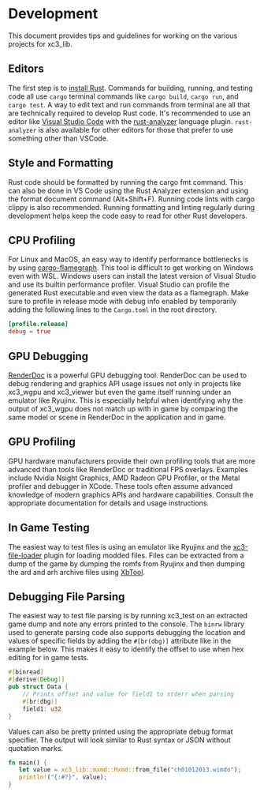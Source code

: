 # Development
This document provides tips and guidelines for working on the various projects for xc3_lib.

## Editors
The first step is to [install Rust](https://www.rust-lang.org/tools/install). 
Commands for building, running, and testing code all use `cargo` terminal commands like `cargo build`, `cargo run`, and `cargo test`.
A way to edit text and run commands from terminal are all that are technically required to develop Rust code. 
It's recommended to use an editor like [Visual Studio Code](https://code.visualstudio.com/) with the [rust-analyzer](https://rust-analyzer.github.io/) language plugin.
`rust-analyzer` is also available for other editors for those that prefer to use something other than VSCode.

## Style and Formatting
Rust code should be formatted by running the cargo fmt command. 
This can also be done in VS Code using the Rust Analyzer extension and using the format document command (Alt+Shift+F). 
Running code lints with cargo clippy is also recommended. 
Running formatting and linting regularly during development helps keep the code easy to read for other Rust developers.

## CPU Profiling
For Linux and MacOS, an easy way to identify performance bottlenecks is by using [cargo-flamegraph](https://github.com/flamegraph-rs/flamegraph).
This tool is difficult to get working on Windows even with WSL. Windows users can install the latest version of Visual Studio and use its builtin performance profiler. 
Visual Studio can profile the generated Rust executable and even view the data as a flamegraph. 
Make sure to profile in release mode with debug info enabled by temporarily adding the following lines to the `Cargo.toml` in the root directory.
```toml
[profile.release]
debug = true
```

## GPU Debugging
[RenderDoc](https://renderdoc.org/) is a powerful GPU debugging tool. 
RenderDoc can be used to debug rendering and graphics API usage issues not only in projects like xc3_wgpu and xc3_viewer but even the game itself running under an emulator like Ryujinx. 
This is especially helpful when identifying why the output of xc3_wgpu does not match up with in game by comparing the same model or scene in RenderDoc in the application and in game.

## GPU Profiling
GPU hardware manufacturers provide their own profiling tools that are more advanced than tools like RenderDoc or traditional FPS overlays. 
Examples include Nvidia Nsight Graphics, AMD Radeon GPU Profiler, or the Metal profiler and debugger in XCode.
These tools often assume advanced knowledge of modern graphics APIs and hardware capabilities. 
Consult the appropriate documentation for details and usage instructions. 

## In Game Testing
The easiest way to test files is using an emulator like Ryujinx and the [xc3-file-loader](https://github.com/RoccoDev/xc3-file-loader) plugin for loading modded files. Files can be extracted from a dump of the game by dumping the romfs from Ryujinx and then dumping the ard and arh archive files using [XbTool](https://github.com/AlexCSDev/XbTool/releases).

## Debugging File Parsing
The easiest way to test file parsing is by running xc3_test on an extracted game dump and note any errors printed to the console. The `binrw` library used to generate parsing code also supports debugging the location and values of specific fields by adding the `#[br(dbg)]` attribute like in the example below. This makes it easy to identify the offset to use when hex editing for in game tests.

```rust
#[binread]
#[derive(Debug)]
pub struct Data {
    // Prints offset and value for field1 to stderr when parsing
    #[br(dbg)]
    field1: u32
}
```

Values can also be pretty printed using the appropriate debug format specifier. The output will look similar to Rust syntax or JSON without quotation marks.
```rust
fn main() {
   let value = xc3_lib::mxmd::Mxmd::from_file("ch01012013.wimdo");
   println!("{:#?}", value);
}
```
